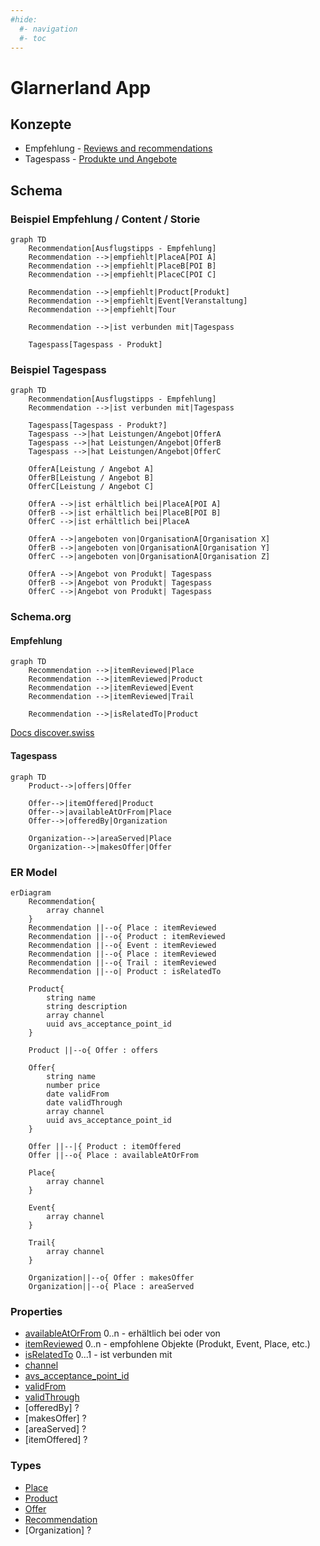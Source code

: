 ```yaml
---
#hide:
  #- navigation
  #- toc
---
```


# Glarnerland App

## Konzepte

* Empfehlung - [Reviews and recommendations]
* Tagespass - [Produkte und Angebote]

[Reviews and recommendations]: ../concepts/reviews-and-recommendations.md
[Produkte und Angebote]: ../concepts/produkte-und-angebote.md

## Schema

### Beispiel Empfehlung / Content / Storie

``` mermaid
graph TD
    Recommendation[Ausflugstipps - Empfehlung]
    Recommendation -->|empfiehlt|PlaceA[POI A]
    Recommendation -->|empfiehlt|PlaceB[POI B]
    Recommendation -->|empfiehlt|PlaceC[POI C]

    Recommendation -->|empfiehlt|Product[Produkt]
    Recommendation -->|empfiehlt|Event[Veranstaltung]
    Recommendation -->|empfiehlt|Tour

    Recommendation -->|ist verbunden mit|Tagespass

    Tagespass[Tagespass - Produkt]
```

### Beispiel Tagespass
``` mermaid
graph TD
    Recommendation[Ausflugstipps - Empfehlung]
    Recommendation -->|ist verbunden mit|Tagespass

    Tagespass[Tagespass - Produkt?]
    Tagespass -->|hat Leistungen/Angebot|OfferA
    Tagespass -->|hat Leistungen/Angebot|OfferB
    Tagespass -->|hat Leistungen/Angebot|OfferC
    
    OfferA[Leistung / Angebot A]
    OfferB[Leistung / Angebot B]
    OfferC[Leistung / Angebot C]

    OfferA -->|ist erhältlich bei|PlaceA[POI A]
    OfferB -->|ist erhältlich bei|PlaceB[POI B]
    OfferC -->|ist erhältlich bei|PlaceA

    OfferA -->|angeboten von|OrganisationA[Organisation X]
    OfferB -->|angeboten von|OrganisationA[Organisation Y]
    OfferC -->|angeboten von|OrganisationA[Organisation Z]

    OfferA -->|Angebot von Produkt| Tagespass
    OfferB -->|Angebot von Produkt| Tagespass
    OfferC -->|Angebot von Produkt| Tagespass
```

### Schema.org

#### Empfehlung
``` mermaid
graph TD
    Recommendation -->|itemReviewed|Place
    Recommendation -->|itemReviewed|Product
    Recommendation -->|itemReviewed|Event
    Recommendation -->|itemReviewed|Trail

    Recommendation -->|isRelatedTo|Product
```

[Docs discover.swiss ](https://docs.discover.swiss/dev/concepts/reviews-and-recommendations/)

#### Tagespass
``` mermaid
graph TD
    Product-->|offers|Offer

    Offer-->|itemOffered|Product
    Offer-->|availableAtOrFrom|Place
    Offer-->|offeredBy|Organization
    
    Organization-->|areaServed|Place
    Organization-->|makesOffer|Offer
```

### ER Model

``` mermaid
erDiagram
    Recommendation{
        array channel
    }
    Recommendation ||--o{ Place : itemReviewed
    Recommendation ||--o{ Product : itemReviewed
    Recommendation ||--o{ Event : itemReviewed
    Recommendation ||--o{ Place : itemReviewed
    Recommendation ||--o{ Trail : itemReviewed
    Recommendation ||--o| Product : isRelatedTo

    Product{
        string name
        string description
        array channel
        uuid avs_acceptance_point_id
    }

    Product ||--o{ Offer : offers

    Offer{
        string name
        number price
        date validFrom
        date validThrough
        array channel
        uuid avs_acceptance_point_id
    }

    Offer ||--|{ Product : itemOffered
    Offer ||--o{ Place : availableAtOrFrom

    Place{
        array channel
    }

    Event{
        array channel
    }

    Trail{
        array channel
    }

    Organization||--o{ Offer : makesOffer
    Organization||--o{ Place : areaServed
```

### Properties

* [availableAtOrFrom] 0..n - erhältlich bei oder von
* [itemReviewed] 0..n - empfohlene Objekte (Produkt, Event, Place, etc.)
* [isRelatedTo] 0...1 - ist verbunden mit 
* [channel]
* [avs_acceptance_point_id]
* [validFrom]
* [validThrough]
* [offeredBy] ?
* [makesOffer] ?
* [areaServed] ?
* [itemOffered] ?

[availableAtOrFrom]: ../../schema/availableAtOrFrom.md
[itemReviewed]: ../../schema/itemReviewed.md
[isRelatedTo]: ../../schema/isRelatedTo.md
[channel]: ../../schema/channel.md
[avs_acceptance_point_id]: ../../schema/avs_acceptance_point_id.md
[validFrom]: ../../schema/validFrom.md
[validThrough]: ../../schema/validThrough.md

### Types

* [Place]
* [Product]
* [Offer]
* [Recommendation]
* [Organization] ?

[Place]: ../../schema/Place.md
[Product]: ../../schema/Product.md
[Offer]: ../../schema/Offer.md
[Recommendation]: ../../schema/Recommendation.md
